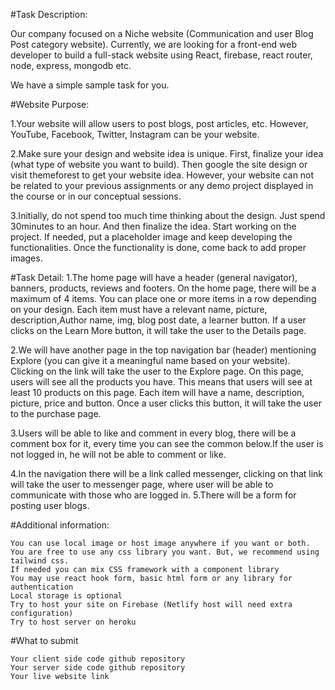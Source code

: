 #Task Description:

Our company focused on a Niche website (Communication and user Blog Post category website). Currently, we are looking for a front-end web developer to build a full-stack website using React, firebase, react router, node, express, mongodb etc.

We have a simple sample task for you.


#Website Purpose:

1.Your website will allow users to post blogs, post articles, etc. However, YouTube, Facebook, Twitter, Instagram can be your website.

2.Make sure your design and website idea is unique. First, finalize your idea (what type of website you want to build). Then google the site design or visit themeforest to get your website idea. However, your website can not be related to your previous assignments or any demo project displayed in the course or in our conceptual sessions.

3.Initially, do not spend too much time thinking about the design. Just spend 30minutes to an hour. And then finalize the idea. Start working on the project. If needed, put a placeholder image and keep developing the functionalities. Once the functionality is done, come back to add proper images.

#Task Detail:
1.The home page will have a header (general navigator), banners, products, reviews and footers. On the home page, there will be a maximum of 4 items. You can place one or more items in a row depending on your design. Each item must have a relevant name, picture, description,Author name, img, blog post date, a learner button. If a user clicks on the Learn More button, it will take the user to the Details page.

2.We will have another page in the top navigation bar (header) mentioning Explore (you can give it a meaningful name based on your website). Clicking on the link will take the user to the Explore page. On this page, users will see all the products you have. This means that users will see at least 10 products on this page. Each item will have a name, description, picture, price and button. Once a user clicks this button, it will take the user to the purchase page.

3.Users will be able to like and comment in every blog, there will be a comment box for it, every time you can see the common below.If the user is not logged in, he will not be able to comment or like.

4.In the navigation there will be a link called messenger, clicking on that link will take the user to messenger page, where user will be able to communicate with those who are logged in.
5.There will be a form for posting user blogs.



#Additional information:

    You can use local image or host image anywhere if you want or both.
    You are free to use any css library you want. But, we recommend using tailwind css.
    If needed you can mix CSS framework with a component library
    You may use react hook form, basic html form or any library for authentication
    Local storage is optional
    Try to host your site on Firebase (Netlify host will need extra configuration)
    Try to host server on heroku

#What to submit

    Your client side code github repository
    Your server side code github repository
    Your live website link
